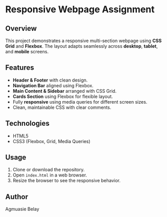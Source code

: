 # Responsive Webpage Assignment

## Overview
This project demonstrates a responsive multi-section webpage using **CSS Grid** and **Flexbox**. The layout adapts seamlessly across **desktop**, **tablet**, and **mobile** screens.

## Features
- **Header & Footer** with clean design.
- **Navigation Bar** aligned using Flexbox.
- **Main Content & Sidebar** arranged with CSS Grid.
- **Cards Section** using Flexbox for flexible layout.
- Fully **responsive** using media queries for different screen sizes.
- Clean, maintainable CSS with clear comments.

## Technologies
- HTML5
- CSS3 (Flexbox, Grid, Media Queries)

## Usage
1. Clone or download the repository.
2. Open `index.html` in a web browser.
3. Resize the browser to see the responsive behavior.

## Author
Agmuasie Belay
